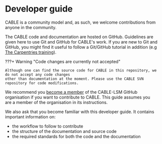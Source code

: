 # Developer guide

CABLE is a community model and, as such, we welcome contributions from anyone in the community.

The CABLE code and documentation are hosted on GitHub. Guidelines are given here to use Git and GitHub for CABLE's work. If you are new to Git and GitHub, you might find it useful to follow a Git/GitHub tutorial in addition (e.g [The Carpentries training][sc-git]).

???+ Warning "Code changes are currently not accepted"

    Although one can find the source code for CABLE in this repository, we do not accept any code changes
    other than documentation at the moment. Please use the CABLE SVN repository for code modifications.
    
We recommend you [become a member][cable-lsm-join] of the CABLE-LSM GitHub organisation if you want to contribute to CABLE. This guide assumes you are a member of the organisation in its instructions.

We also ask that you become familiar with this developer guide. It contains important information on:

- the workflow to follow to contribute
- the structure of the documentation and source code
- the required standards for both the code and the documentation

[cable-lsm-join]: https://github.com/CABLE-LSM/CABLE/issues/110
[sc-git]: https://swcarpentry.github.io/git-novice/index.html

